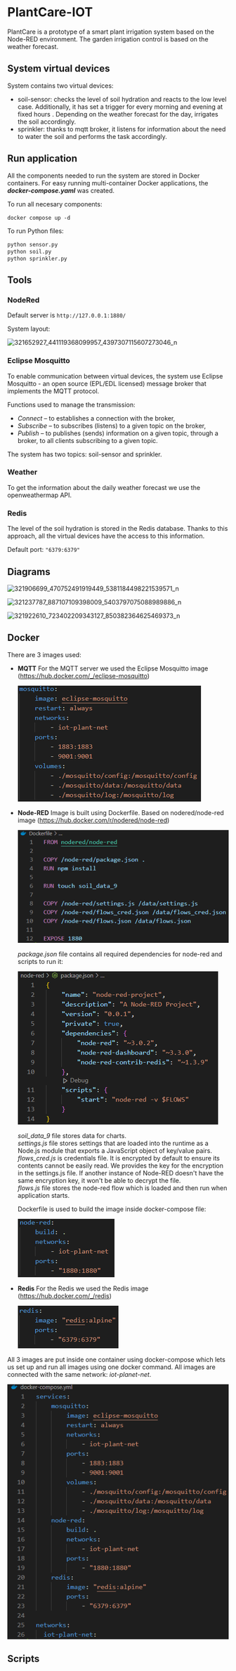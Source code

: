# PlantCare-IOT

PlantCare is a prototype of a smart plant irrigation system based on the Node-RED environment. The garden irrigation control is based on the weather forecast.

## System virtual devices

System contains two virtual devices:

- soil-sensor: checks the level of soil hydration and reacts to the low level case. Additionally, it has set a trigger for every morning and evening at fixed hours . Depending on the weather forecast for the day, irrigates the soil accordingly.
- sprinkler: thanks to mqtt broker, it listens for information about the need to water the soil and performs the task accordingly.

## Run application

All the components needed to run the system are stored in Docker containers. For easy running multi-container Docker applications, the **_docker-compose.yaml_** was created.

To run all necesary components:

```
docker compose up -d
```

To run Python files:

```
python sensor.py
python soil.py
python sprinkler.py
```

## Tools

### NodeRed

Default server is `http://127.0.0.1:1880/`

System layout:

![321652927_441119368099957_4397307115607273046_n](https://user-images.githubusercontent.com/61901509/210244740-181e4a5e-9623-4f61-846a-8e8b3ed9e008.png)

### Eclipse Mosquitto

To enable communication between virtual devices, the system use Eclipse Mosquitto - an open source (EPL/EDL licensed) message broker that implements the MQTT protocol.

Functions used to manage the transmission:

- *Connect* – to establishes a connection with the broker,
- *Subscribe* – to subscribes (listens) to a given topic on the broker,
- *Publish* – to publishes (sends) information on a given topic, through a broker, to all clients subscribing to a given topic.

The system has two topics: soil-sensor and sprinkler.

### Weather

To get the information about the daily weather forecast we use the openweathermap API.

### Redis

The level of the soil hydration is stored in the Redis database. Thanks to this approach, all the virtual devices have the access to this information.

Default port: `"6379:6379"`

## Diagrams

![321906699_470752491919449_5381184498221539571_n](https://user-images.githubusercontent.com/61901509/210244601-e0b977d2-851e-48e0-8282-bc53b10b3100.png)

![321237787_887107109398009_5403797075088989886_n](https://user-images.githubusercontent.com/61901509/210244605-76a32d88-c0c4-4a60-9130-3b0775472291.png)

![321922610_723402209343127_850382364625469373_n](https://user-images.githubusercontent.com/61901509/210244975-95924b3b-1957-4304-9ce4-1b7c726c2f38.png)

## Docker

There are 3 images used:

- **MQTT**
  For the MQTT server we used the Eclipse Mosquitto image (https://hub.docker.com/_/eclipse-mosquitto)

  ![Dockercompose-mosquitto](./images/Dockercompose-mosquitto.png)

- **Node-RED**
  Image is built using Dockerfile. Based on nodered/node-red image (https://hub.docker.com/r/nodered/node-red)

  ![Dockerfile](./images/Dockerfile.png)

  _package.json_ file contains all required dependencies for node-red and scripts to run it:

  ![Packagejson](./images/packagejson.png)

  _soil_data_9_ file stores data for charts. \
  _settings.js_ file stores settings that are loaded into the runtime as a Node.js module that exports a JavaScript object of key/value pairs. \
  _flows_cred.js_ is credentials file. It is encrypted by default to ensure its contents cannot be easily read. We provides the key for the encryption in the settings.js file. If another instance of Node-RED doesn't have the same encryption key, it won't be able to decrypt the file. \
  _flows.js_ file stores the node-red flow which is loaded and then run when application starts.

  Dockerfile is used to build the image inside docker-compose file:

  ![Nodered](./images/Dockercompose-nodered.png)

- **Redis**
  For the Redis we used the Redis image (https://hub.docker.com/_/redis)

  ![Redis](./images/Dockercompose-redis.png)

All 3 images are put inside one container using docker-compose which lets us set up and run all images using one docker command.
All images are connected with the same network: _iot-planet-net_.

![Dockercompose](./images/Dockercompose.png)

## Scripts
